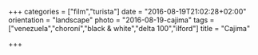 +++
categories = ["film","turista"]
date = "2016-08-19T21:02:28+02:00"
orientation = "landscape"
photo = "2016-08-19-cajima"
tags = ["venezuela","choroní","black & white","delta 100","ilford"]
title = "Cajima"

+++
